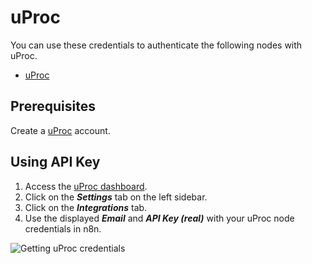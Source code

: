 # uProc

You can use these credentials to authenticate the following nodes with uProc.

- [uProc](/integrations/nodes/n8n-nodes-base.uProc/)

## Prerequisites

Create a [uProc](https://uProc.io) account.

## Using API Key

1. Access the [uProc dashboard](https://app.uproc.io/#/dashboard).
2. Click on the ***Settings*** tab on the left sidebar.
3. Click on the ***Integrations*** tab.
4. Use the displayed ***Email*** and ***API Key (real)*** with your uProc node credentials in n8n.

![Getting uProc credentials](/_images/integrations/credentials/uproc/using-api.gif)
